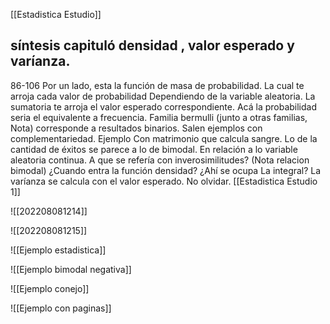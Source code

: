 
[[Estadistica Estudio]]
## síntesis capituló densidad , valor esperado y varíanza. 
86-106
Por un lado, esta la función de masa de probabilidad. La cual te arroja cada valor de probabilidad 
Dependiendo de la variable aleatoria. La sumatoria te arroja el valor esperado correspondiente. Acá la probabilidad seria el equivalente a frecuencia. 
Familia bermulli (junto a otras familias, Nota) corresponde a resultados binarios. Salen ejemplos con complementariedad.
Ejemplo Con matrimonio que calcula sangre. Lo de la cantidad de éxitos se parece a lo de bimodal. En relación a lo variable aleatoria continua.
A que se refería con inverosimilitudes? (Nota relacion bimodal)
¿Cuando entra la función densidad?
¿Ahí se ocupa La integral?
La varíanza se calcula con el valor esperado. No olvidar.
[[Estadistica Estudio 1]]

![[202208081214]]


![[202208081215]]




![[Ejemplo estadistica]]


![[Ejemplo bimodal negativa]]


![[Ejemplo conejo]]

![[Ejemplo con paginas]]